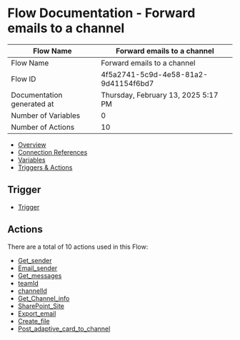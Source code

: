 ﻿# Flow Documentation \- Forward emails to a channel

| Flow Name                  | Forward emails to a channel              |
| -------------------------- | ---------------------------------------- |
| Flow Name                  | Forward emails to a channel              |
| Flow ID                    | 4f5a2741\-5c9d\-4e58\-81a2\-9d41154f6bd7 |
| Documentation generated at | Thursday, February 13, 2025 5:17 PM      |
| Number of Variables        | 0                                        |
| Number of Actions          | 10                                       |

- [Overview](index-Forward-emails-to-a-channel(4f5a2741-5c9d-4e58-81a2-9d41154f6bd7).md)
- [Connection References](connections-Forward-emails-to-a-channel(4f5a2741-5c9d-4e58-81a2-9d41154f6bd7).md)
- [Variables](variables-Forward-emails-to-a-channel(4f5a2741-5c9d-4e58-81a2-9d41154f6bd7).md)
- [Triggers & Actions](triggersactions-Forward-emails-to-a-channel(4f5a2741-5c9d-4e58-81a2-9d41154f6bd7).md)

## Trigger

- [Trigger](actions/Trigger-Forward-emails-to-a-channel(4f5a2741-5c9d-4e58-81a2-9d41154f6bd7).md)

## Actions

There are a total of 10 actions used in this Flow:

- [Get\_sender](actions/Get_sender-Forward-emails-to-a-channel(4f5a2741-5c9d-4e58-81a2-9d41154f6bd7).md)
- [Email\_sender](actions/Email_sender-Forward-emails-to-a-channel(4f5a2741-5c9d-4e58-81a2-9d41154f6bd7).md)
- [Get\_messages](actions/Get_messages-Forward-emails-to-a-channel(4f5a2741-5c9d-4e58-81a2-9d41154f6bd7).md)
- [teamId](actions/teamId-Forward-emails-to-a-channel(4f5a2741-5c9d-4e58-81a2-9d41154f6bd7).md)
- [channelId](actions/channelId-Forward-emails-to-a-channel(4f5a2741-5c9d-4e58-81a2-9d41154f6bd7).md)
- [Get\_Channel\_info](actions/Get_Channel_info-Forward-emails-to-a-channel(4f5a2741-5c9d-4e58-81a2-9d41154f6bd7).md)
- [SharePoint\_Site](actions/SharePoint_Site-Forward-emails-to-a-channel(4f5a2741-5c9d-4e58-81a2-9d41154f6bd7).md)
- [Export\_email](actions/Export_email-Forward-emails-to-a-channel(4f5a2741-5c9d-4e58-81a2-9d41154f6bd7).md)
- [Create\_file](actions/Create_file-Forward-emails-to-a-channel(4f5a2741-5c9d-4e58-81a2-9d41154f6bd7).md)
- [Post\_adaptive\_card\_to\_channel](actions/Post_adaptive_card_to_channel-Forward-emails-to-a-channel(4f5a2741-5c9d-4e58-81a2-9d41154f6bd7).md)
